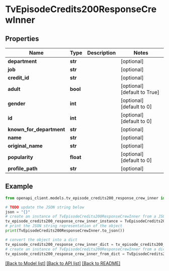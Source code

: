 # TvEpisodeCredits200ResponseCrewInner


## Properties

Name | Type | Description | Notes
------------ | ------------- | ------------- | -------------
**department** | **str** |  | [optional] 
**job** | **str** |  | [optional] 
**credit_id** | **str** |  | [optional] 
**adult** | **bool** |  | [optional] [default to True]
**gender** | **int** |  | [optional] [default to 0]
**id** | **int** |  | [optional] [default to 0]
**known_for_department** | **str** |  | [optional] 
**name** | **str** |  | [optional] 
**original_name** | **str** |  | [optional] 
**popularity** | **float** |  | [optional] [default to 0]
**profile_path** | **str** |  | [optional] 

## Example

```python
from openapi_client.models.tv_episode_credits200_response_crew_inner import TvEpisodeCredits200ResponseCrewInner

# TODO update the JSON string below
json = "{}"
# create an instance of TvEpisodeCredits200ResponseCrewInner from a JSON string
tv_episode_credits200_response_crew_inner_instance = TvEpisodeCredits200ResponseCrewInner.from_json(json)
# print the JSON string representation of the object
print(TvEpisodeCredits200ResponseCrewInner.to_json())

# convert the object into a dict
tv_episode_credits200_response_crew_inner_dict = tv_episode_credits200_response_crew_inner_instance.to_dict()
# create an instance of TvEpisodeCredits200ResponseCrewInner from a dict
tv_episode_credits200_response_crew_inner_from_dict = TvEpisodeCredits200ResponseCrewInner.from_dict(tv_episode_credits200_response_crew_inner_dict)
```
[[Back to Model list]](../README.md#documentation-for-models) [[Back to API list]](../README.md#documentation-for-api-endpoints) [[Back to README]](../README.md)


